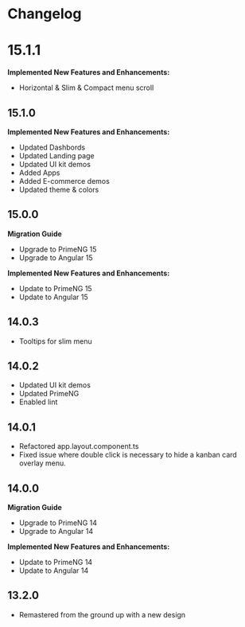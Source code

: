 # Changelog

# 15.1.1

**Implemented New Features and Enhancements:**
- Horizontal & Slim & Compact menu scroll

## 15.1.0

**Implemented New Features and Enhancements:**
-   Updated Dashbords
-   Updated Landing page
-   Updated UI kit demos
-   Added Apps
-   Added E-commerce demos
-   Updated theme & colors

## 15.0.0

**Migration Guide**

-   Upgrade to PrimeNG 15
-   Upgrade to Angular 15

**Implemented New Features and Enhancements:**

-   Update to PrimeNG 15
-   Update to Angular 15

## 14.0.3

-   Tooltips for slim menu

## 14.0.2

-   Updated UI kit demos
-   Updated PrimeNG
-   Enabled lint

## 14.0.1

-   Refactored app.layout.component.ts
-   Fixed issue where double click is necessary to hide a kanban card overlay menu.

## 14.0.0

**Migration Guide**

-   Upgrade to PrimeNG 14
-   Upgrade to Angular 14

**Implemented New Features and Enhancements:**

-   Update to PrimeNG 14
-   Update to Angular 14

## 13.2.0

-   Remastered from the ground up with a new design
